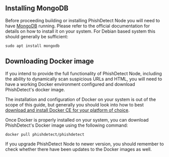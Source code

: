 ## Installing MongoDB

Before proceeding building or installing PhishDetect Node you will need to have [MongoDB](https://www.mongodb.com) running. Please refer to the official documentation for details on how to install it on your system. For Debian based system this should generally be sufficient:

    sudo apt install mongodb


## Downloading Docker image

If you intend to provide the full functionality of PhishDetect Node, including the ability to dynamically scan suspicious URLs and HTML, you will need to have a working Docker environment configured and download PhishDetect's docker image.

The installation and configuration of Docker on your system is out of the scope of this guide, but generally you should look into how to best [download and install Docker CE for your platform of choice](https://docs.docker.com/install/).

Once Docker is properly installed on your system, you can download PhishDetect's Docker image using the following command:

    docker pull phishdetect/phishdetect

If you upgrade PhishDetect Node to newer version, you should remember to check whether there have been updates to the Docker images as well.

